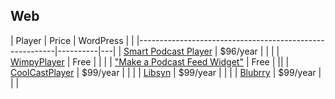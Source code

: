 ## Web

| Player | Price | WordPress |   |
|---------------------------------------------------------|----------|---|
| [Smart Podcast Player](https://smartpodcastplayer.com/) | $96/year |   |   |
| [WimpyPlayer](http://www.wimpyplayer.com/)              | Free |   |   |
| ["Make a Podcast Feed Widget"](http://feed.mikle.com/support/make-a-podcast-widget/) | Free |   ||
| [CoolCastPlayer](http://coolcastplayer.com/) | $99/year |   |   |
| [Libsyn](http://coolcastplayer.com/) | $99/year |   |   |
| [Blubrry](http://coolcastplayer.com/) | $99/year |   |   |

